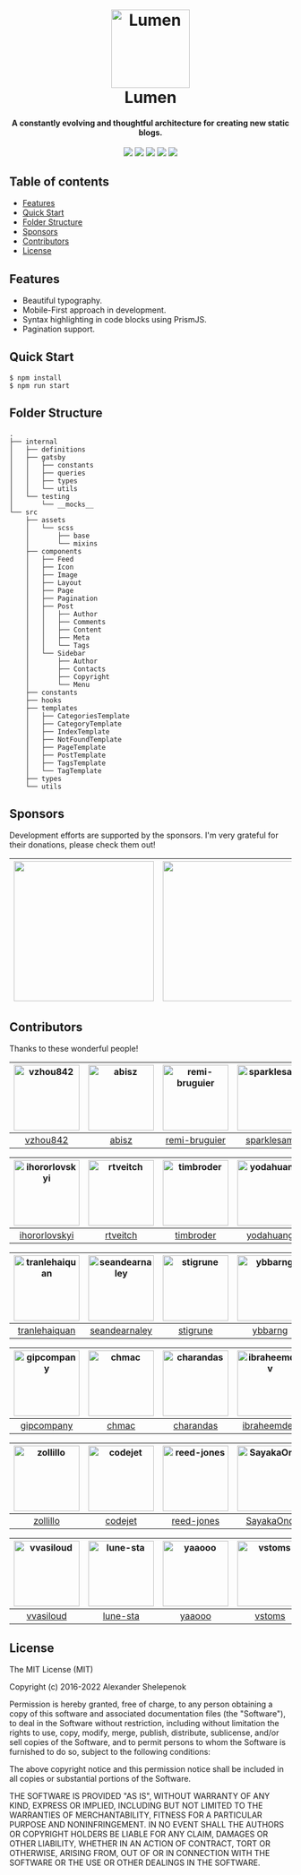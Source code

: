 <h1 align="center">
    <img alt="Lumen" title="Lumen" src="https://github.com/alxshelepenok/gatsby-starter-lumen/blob/master/.github/logo.png" width="140"> </br>
    Lumen
</h1>

<h4 align="center">
  A constantly evolving and thoughtful architecture for creating new static blogs.
</h4>

<p align="center">
    <a target="_blank" href="https://circleci.com/gh/alxshelepenok/gatsby-starter-lumen"><img src="https://circleci.com/gh/alxshelepenok/gatsby-starter-lumen.svg?style=svg"></a> <a target="_blank" href="https://codecov.io/gh/alxshelepenok/gatsby-starter-lumen"><img src="https://codecov.io/gh/alxshelepenok/gatsby-starter-lumen/branch/master/graph/badge.svg"></a> <a target="_blank" href="https://www.codacy.com/gh/alxshelepenok/gatsby-starter-lumen/dashboard?utm_source=github.com&amp;utm_medium=referral&amp;utm_content=alxshelepenok/gatsby-starter-lumen&amp;utm_campaign=Badge_Grade"><img src="https://app.codacy.com/project/badge/Grade/2d21235e36e34b758aaa27fecd3c8048"></a> <a target="_blank" href="https://codeclimate.com/github/alxshelepenok/gatsby-starter-lumen"><img src="https://img.shields.io/codeclimate/maintainability/alxshelepenok/gatsby-starter-lumen.svg"></a> <a href="https://app.fossa.io/projects/git%2Bgithub.com%2Falxshelepenok%2Fgatsby-starter-lumen?ref=badge_shield" alt="FOSSA Status"><img src="https://app.fossa.io/api/projects/git%2Bgithub.com%2Falxshelepenok%2Fgatsby-starter-lumen.svg?type=shield"/></a>
</p>

## Table of contents

- [Features](http://github.com/alxshelepenok/gatsby-starter-lumen#features)
- [Quick Start](http://github.com/alxshelepenok/gatsby-starter-lumen#quick-start)
- [Folder Structure](http://github.com/alxshelepenok/gatsby-starter-lumen#folder-structure)
- [Sponsors](http://github.com/alxshelepenok/gatsby-starter-lumen#sponsors)
- [Contributors](http://github.com/alxshelepenok/gatsby-starter-lumen#contributors)
- [License](http://github.com/alxshelepenok/gatsby-starter-lumen#license)

## Features

- Beautiful typography.
- Mobile-First approach in development.
- Syntax highlighting in code blocks using PrismJS.
- Pagination support.

## Quick Start

```
$ npm install
$ npm run start
```

## Folder Structure

```
.
├── internal
│   ├── definitions
│   ├── gatsby
│   │   ├── constants
│   │   ├── queries
│   │   ├── types
│   │   └── utils
│   └── testing
│       └── __mocks__
└── src
    ├── assets
    │   └── scss
    │       ├── base
    │       └── mixins
    ├── components
    │   ├── Feed
    │   ├── Icon
    │   ├── Image
    │   ├── Layout
    │   ├── Page
    │   ├── Pagination
    │   ├── Post
    │   │   ├── Author
    │   │   ├── Comments
    │   │   ├── Content
    │   │   ├── Meta
    │   │   └── Tags
    │   └── Sidebar
    │       ├── Author
    │       ├── Contacts
    │       ├── Copyright
    │       └── Menu
    ├── constants
    ├── hooks
    ├── templates
    │   ├── CategoriesTemplate
    │   ├── CategoryTemplate
    │   ├── IndexTemplate
    │   ├── NotFoundTemplate
    │   ├── PageTemplate
    │   ├── PostTemplate
    │   ├── TagsTemplate
    │   └── TagTemplate
    ├── types
    └── utils
```

## Sponsors

Development efforts are supported by the sponsors. I'm very grateful for their donations, please check them out!

| <a href="https://www.browserstack.com" target="_blank"><img width="250" src="https://gist.githubusercontent.com/alxshelepenok/94cbc6dc4a2cb8167ee188ddab33893a/raw/f869c9a67db7bfd5440a49178195efe811d8f7d8/browserstack.svg"></a> | <a href="https://sentry.io" target="_blank"><img width="250" src="https://gist.githubusercontent.com/alxshelepenok/1a74dbe123b2f7ad538f41c94e2da0a2/raw/aaeb3b38ef0873bae1f23f3605696b4e65362e67/sentry.svg"></a> |
| :--------------------------------------------------------------------------------------------------------------------------------------------------------------------------------------------------------------------------------: | :---------------------------------------------------------------------------------------------------------------------------------------------------------------------------------------------------------------: |

## Contributors

Thanks to these wonderful people!

| [<img alt="vzhou842" src="https://avatars.githubusercontent.com/u/10209814?v=4&s=117" width="117">](https://github.com/vzhou842) | [<img alt="abisz" src="https://avatars.githubusercontent.com/u/7287780?v=4&s=117" width="117">](https://github.com/abisz) | [<img alt="remi-bruguier" src="https://avatars.githubusercontent.com/u/7031328?v=4&s=117" width="117">](https://github.com/remi-bruguier) | [<img alt="sparklesam" src="https://avatars.githubusercontent.com/u/10287995?v=4&s=117" width="117">](https://github.com/sparklesam) | [<img alt="vinnymac" src="https://avatars.githubusercontent.com/u/1832781?v=4&s=117" width="117">](https://github.com/vinnymac) | [<img alt="mariolopjr" src="https://avatars.githubusercontent.com/u/2067324?v=4&s=117" width="117">](https://github.com/mariolopjr) |
| :------------------------------------------------------------------------------------------------------------------------------: | :-----------------------------------------------------------------------------------------------------------------------: | :---------------------------------------------------------------------------------------------------------------------------------------: | :----------------------------------------------------------------------------------------------------------------------------------: | :-----------------------------------------------------------------------------------------------------------------------------: | :---------------------------------------------------------------------------------------------------------------------------------: |
|                                             [vzhou842](https://github.com/vzhou842)                                              |                                             [abisz](https://github.com/abisz)                                             |                                             [remi-bruguier](https://github.com/remi-bruguier)                                             |                                             [sparklesam](https://github.com/sparklesam)                                              |                                             [vinnymac](https://github.com/vinnymac)                                             |                                             [mariolopjr](https://github.com/mariolopjr)                                             |

| [<img alt="ihororlovskyi" src="https://avatars.githubusercontent.com/u/7969737?v=4&s=117" width="117">](https://github.com/ihororlovskyi) | [<img alt="rtveitch" src="https://avatars.githubusercontent.com/u/25228001?v=4&s=117" width="117">](https://github.com/rtveitch) | [<img alt="timbroder" src="https://avatars.githubusercontent.com/u/121503?v=4&s=117" width="117">](https://github.com/timbroder) | [<img alt="yodahuang" src="https://avatars.githubusercontent.com/u/11242657?v=4&s=117" width="117">](https://github.com/yodahuang) | [<img alt="axelclark" src="https://avatars.githubusercontent.com/u/16856928?v=4&s=117" width="117">](https://github.com/axelclark) | [<img alt="tonyz0x0" src="https://avatars.githubusercontent.com/u/29159357?v=4&s=117" width="117">](https://github.com/tonyz0x0) |
| :---------------------------------------------------------------------------------------------------------------------------------------: | :------------------------------------------------------------------------------------------------------------------------------: | :------------------------------------------------------------------------------------------------------------------------------: | :--------------------------------------------------------------------------------------------------------------------------------: | :--------------------------------------------------------------------------------------------------------------------------------: | :------------------------------------------------------------------------------------------------------------------------------: |
|                                             [ihororlovskyi](https://github.com/ihororlovskyi)                                             |                                             [rtveitch](https://github.com/rtveitch)                                              |                                            [timbroder](https://github.com/timbroder)                                             |                                             [yodahuang](https://github.com/yodahuang)                                              |                                             [axelclark](https://github.com/axelclark)                                              |                                             [tonyz0x0](https://github.com/tonyz0x0)                                              |

| [<img alt="tranlehaiquan" src="https://avatars.githubusercontent.com/u/17347993?v=4&s=117" width="117">](https://github.com/tranlehaiquan) | [<img alt="seandearnaley" src="https://avatars.githubusercontent.com/u/5084762?v=4&s=117" width="117">](https://github.com/seandearnaley) | [<img alt="stigrune" src="https://avatars.githubusercontent.com/u/1052748?v=4&s=117" width="117">](https://github.com/stigrune) | [<img alt="ybbarng" src="https://avatars.githubusercontent.com/u/1793950?v=4&s=117" width="117">](https://github.com/ybbarng) | [<img alt="marktani" src="https://avatars.githubusercontent.com/u/1780597?v=4&s=117" width="117">](https://github.com/marktani) | [<img alt="concreted" src="https://avatars.githubusercontent.com/u/4016897?v=4&s=117" width="117">](https://github.com/concreted) |
| :----------------------------------------------------------------------------------------------------------------------------------------: | :---------------------------------------------------------------------------------------------------------------------------------------: | :-----------------------------------------------------------------------------------------------------------------------------: | :---------------------------------------------------------------------------------------------------------------------------: | :-----------------------------------------------------------------------------------------------------------------------------: | :-------------------------------------------------------------------------------------------------------------------------------: |
|                                             [tranlehaiquan](https://github.com/tranlehaiquan)                                              |                                             [seandearnaley](https://github.com/seandearnaley)                                             |                                             [stigrune](https://github.com/stigrune)                                             |                                             [ybbarng](https://github.com/ybbarng)                                             |                                             [marktani](https://github.com/marktani)                                             |                                             [concreted](https://github.com/concreted)                                             |

| [<img alt="gipcompany" src="https://avatars.githubusercontent.com/u/130989?v=4&s=117" width="117">](https://github.com/gipcompany) | [<img alt="chmac" src="https://avatars.githubusercontent.com/u/690997?v=4&s=117" width="117">](https://github.com/chmac) | [<img alt="charandas" src="https://avatars.githubusercontent.com/u/542168?v=4&s=117" width="117">](https://github.com/charandas) | [<img alt="ibraheemdev" src="https://avatars.githubusercontent.com/u/34988408?v=4&s=117" width="117">](https://github.com/ibraheemdev) | [<img alt="sladinji" src="https://avatars.githubusercontent.com/u/8300799?v=4&s=117" width="117">](https://github.com/sladinji) | [<img alt="marcelabomfim" src="https://avatars.githubusercontent.com/u/6224547?v=4&s=117" width="117">](https://github.com/marcelabomfim) |
| :--------------------------------------------------------------------------------------------------------------------------------: | :----------------------------------------------------------------------------------------------------------------------: | :------------------------------------------------------------------------------------------------------------------------------: | :------------------------------------------------------------------------------------------------------------------------------------: | :-----------------------------------------------------------------------------------------------------------------------------: | :---------------------------------------------------------------------------------------------------------------------------------------: |
|                                            [gipcompany](https://github.com/gipcompany)                                             |                                            [chmac](https://github.com/chmac)                                             |                                            [charandas](https://github.com/charandas)                                             |                                             [ibraheemdev](https://github.com/ibraheemdev)                                              |                                             [sladinji](https://github.com/sladinji)                                             |                                             [marcelabomfim](https://github.com/marcelabomfim)                                             |

| [<img alt="zollillo" src="https://avatars.githubusercontent.com/u/8833904?v=4&s=117" width="117">](https://github.com/zollillo) | [<img alt="codejet" src="https://avatars.githubusercontent.com/u/802203?v=4&s=117" width="117">](https://github.com/codejet) | [<img alt="reed-jones" src="https://avatars.githubusercontent.com/u/11511864?v=4&s=117" width="117">](https://github.com/reed-jones) | [<img alt="SayakaOno" src="https://avatars.githubusercontent.com/u/33141219?v=4&s=117" width="117">](https://github.com/SayakaOno) | [<img alt="Puterism" src="https://avatars.githubusercontent.com/u/2542730?v=4&s=117" width="117">](https://github.com/Puterism) | [<img alt="swapnilmishra" src="https://avatars.githubusercontent.com/u/875450?v=4&s=117" width="117">](https://github.com/swapnilmishra) |
| :-----------------------------------------------------------------------------------------------------------------------------: | :--------------------------------------------------------------------------------------------------------------------------: | :----------------------------------------------------------------------------------------------------------------------------------: | :--------------------------------------------------------------------------------------------------------------------------------: | :-----------------------------------------------------------------------------------------------------------------------------: | :--------------------------------------------------------------------------------------------------------------------------------------: |
|                                             [zollillo](https://github.com/zollillo)                                             |                                            [codejet](https://github.com/codejet)                                             |                                             [reed-jones](https://github.com/reed-jones)                                              |                                             [SayakaOno](https://github.com/SayakaOno)                                              |                                             [Puterism](https://github.com/Puterism)                                             |                                            [swapnilmishra](https://github.com/swapnilmishra)                                             |

| [<img alt="vvasiloud" src="https://avatars.githubusercontent.com/u/5891530?v=4&s=117" width="117">](https://github.com/vvasiloud) | [<img alt="lune-sta" src="https://avatars.githubusercontent.com/u/1887764?v=4&s=117" width="117">](https://github.com/lune-sta) | [<img alt="yaaooo" src="https://avatars.githubusercontent.com/u/16640310?v=4&s=117" width="117">](https://github.com/yaaooo) | [<img alt="vstoms" src="https://avatars.githubusercontent.com/u/22646173?v=4&s=117" width="117">](https://github.com/vstoms) | [<img alt="wichopy" src="https://avatars.githubusercontent.com/u/24414632?v=4&s=117" width="117">](https://github.com/wichopy) | [<img alt="yairmark" src="https://avatars.githubusercontent.com/u/28291977?v=4&s=117" width="117">](https://github.com/yairmark) |
| :-------------------------------------------------------------------------------------------------------------------------------: | :-----------------------------------------------------------------------------------------------------------------------------: | :--------------------------------------------------------------------------------------------------------------------------: | :--------------------------------------------------------------------------------------------------------------------------: | :----------------------------------------------------------------------------------------------------------------------------: | :------------------------------------------------------------------------------------------------------------------------------: |
|                                             [vvasiloud](https://github.com/vvasiloud)                                             |                                             [lune-sta](https://github.com/lune-sta)                                             |                                             [yaaooo](https://github.com/yaaooo)                                              |                                             [vstoms](https://github.com/vstoms)                                              |                                             [wichopy](https://github.com/wichopy)                                              |                                             [yairmark](https://github.com/yairmark)                                              |

## License

The MIT License (MIT)

Copyright (c) 2016-2022 Alexander Shelepenok

Permission is hereby granted, free of charge, to any person obtaining a copy
of this software and associated documentation files (the "Software"), to deal
in the Software without restriction, including without limitation the rights
to use, copy, modify, merge, publish, distribute, sublicense, and/or sell
copies of the Software, and to permit persons to whom the Software is
furnished to do so, subject to the following conditions:

The above copyright notice and this permission notice shall be included in all
copies or substantial portions of the Software.

THE SOFTWARE IS PROVIDED "AS IS", WITHOUT WARRANTY OF ANY KIND, EXPRESS OR
IMPLIED, INCLUDING BUT NOT LIMITED TO THE WARRANTIES OF MERCHANTABILITY,
FITNESS FOR A PARTICULAR PURPOSE AND NONINFRINGEMENT. IN NO EVENT SHALL THE
AUTHORS OR COPYRIGHT HOLDERS BE LIABLE FOR ANY CLAIM, DAMAGES OR OTHER
LIABILITY, WHETHER IN AN ACTION OF CONTRACT, TORT OR OTHERWISE, ARISING FROM,
OUT OF OR IN CONNECTION WITH THE SOFTWARE OR THE USE OR OTHER DEALINGS IN THE
SOFTWARE.
